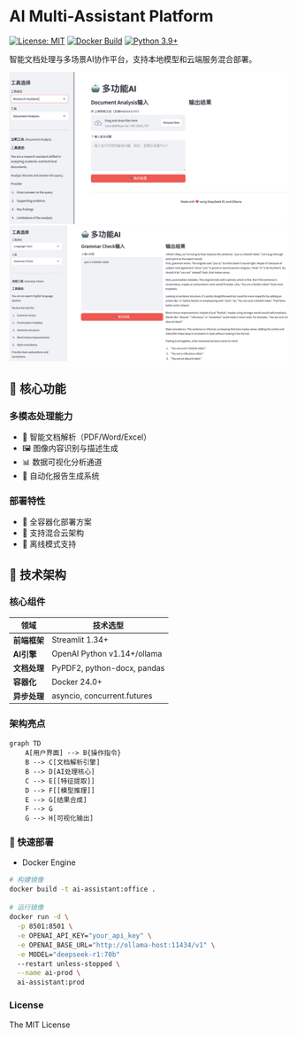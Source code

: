 # AI Multi-Assistant Platform

[![License: MIT](https://img.shields.io/badge/License-MIT-yellow.svg)](https://opensource.org/licenses/MIT)
[![Docker Build](https://img.shields.io/docker/cloud/build/username/ai-assistant)](https://hub.docker.com/r/username/ai-assistant)
[![Python 3.9+](https://img.shields.io/badge/python-3.9+-blue.svg)](https://www.python.org/)

智能文档处理与多场景AI协作平台，支持本地模型和云端服务混合部署。

![UI Dashboard Demo1](assets/r1.png)
![UI Dashboard Demo2](assets/r2.png)

## 🌟 核心功能

### 多模态处理能力
- 📄 智能文档解析（PDF/Word/Excel）
- 🖼️ 图像内容识别与描述生成
- 📊 数据可视化分析通道
- 📝 自动化报告生成系统

### 部署特性
- 🐳 全容器化部署方案
- 🔄 支持混合云架构
- 📶 离线模式支持

## 🧬 技术架构

### 核心组件
| 领域          | 技术选型                          |
|---------------|-----------------------------------|
| **前端框架**   | Streamlit 1.34+                   |
| **AI引擎**     | OpenAI Python v1.14+/ollama       |
| **文档处理**   | PyPDF2, python-docx, pandas       |
| **容器化**     | Docker 24.0+                      |
| **异步处理**   | asyncio, concurrent.futures       |

### 架构亮点
```mermaid
graph TD
    A[用户界面] --> B{操作指令}
    B --> C[文档解析引擎]
    B --> D[AI处理核心]
    C --> E[[特征提取]]
    D --> F[[模型推理]]
    E --> G[结果合成]
    F --> G
    G --> H[可视化输出]
```

### 🚀 快速部署
- Docker Engine

```bash
# 构建镜像
docker build -t ai-assistant:office .

# 运行镜像
docker run -d \
  -p 8501:8501 \
  -e OPENAI_API_KEY="your_api_key" \
  -e OPENAI_BASE_URL="http://ollama-host:11434/v1" \
  -e MODEL="deepseek-r1:70b"
  --restart unless-stopped \
  --name ai-prod \
  ai-assistant:prod
```

### License
The MIT License
